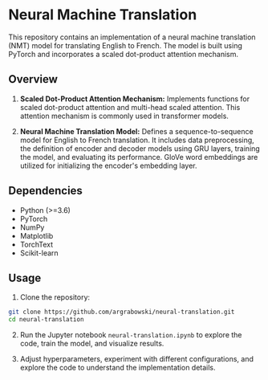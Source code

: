 # Neural Machine Translation

This repository contains an implementation of a neural machine translation (NMT) model for translating English to French. The model is built using PyTorch and incorporates a scaled dot-product attention mechanism.

## Overview

1. **Scaled Dot-Product Attention Mechanism:** Implements functions for scaled dot-product attention and multi-head scaled attention. This attention mechanism is commonly used in transformer models.

2. **Neural Machine Translation Model:** Defines a sequence-to-sequence model for English to French translation. It includes data preprocessing, the definition of encoder and decoder models using GRU layers, training the model, and evaluating its performance. GloVe word embeddings are utilized for initializing the encoder's embedding layer.

## Dependencies

- Python (>=3.6)
- PyTorch
- NumPy
- Matplotlib
- TorchText
- Scikit-learn

## Usage

1. Clone the repository:

```bash
git clone https://github.com/argrabowski/neural-translation.git
cd neural-translation
```

2. Run the Jupyter notebook `neural-translation.ipynb` to explore the code, train the model, and visualize results.

3. Adjust hyperparameters, experiment with different configurations, and explore the code to understand the implementation details.
